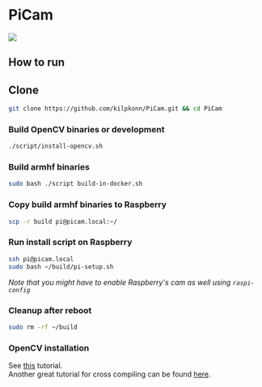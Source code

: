 # PiCam
![](https://github.com/kilpkonn/PiCam/workflows/Build%20on%20raspberry/badge.svg)
## How to run



## Clone
```bash
git clone https://github.com/kilpkonn/PiCam.git && cd PiCam
```
### Build OpenCV binaries or development
```bash
./script/install-opencv.sh
```
### Build armhf binaries
```bash
sudo bash ./script build-in-docker.sh
```
### Copy build armhf binaries to Raspberry
```bash
scp -r build pi@picam.local:~/
```
### Run install script on Raspberry
```bash
ssh pi@picam.local
sudo bash ~/build/pi-setup.sh
```
_Note that you might have to enable Raspberry's cam as well using `raspi-config`_
### Cleanup after reboot
```bash
sudo rm -rf ~/build
```

### OpenCV installation
See [this](https://www.learnopencv.com/install-opencv-4-on-ubuntu-18-04/) tutorial.  
Another great tutorial for cross compiling can be found [here](https://solarianprogrammer.com/2018/12/18/cross-compile-opencv-raspberry-pi-raspbian/).